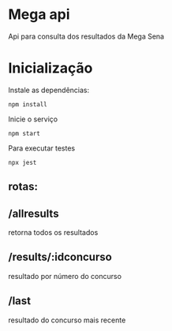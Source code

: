 # Mega api
Api para consulta dos resultados da Mega Sena

# Inicialização
Instale as dependências:
```
npm install
```
Inicie o serviço
```
npm start
```
Para executar testes
```
npx jest
```

## rotas:
## /allresults
retorna todos os resultados

## /results/:idconcurso
resultado por número do concurso

## /last
resultado do concurso mais recente
